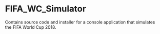 # FIFA_WC_Simulator

Contains source code and installer for a console application that simulates the FIFA World Cup 2018.
